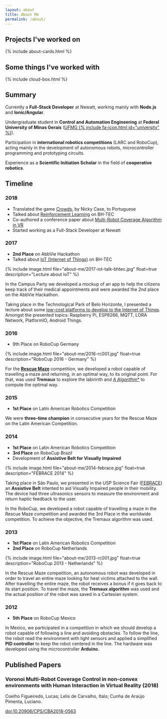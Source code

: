 ```yaml
---
layout: about
title: About Me
permalink: /about/
---
```


## Projects I've worked on

{% include about-cards.html %}

## Some things I've worked with

{% include cloud-box.html %}

## Summary

Currently a **Full-Stack Developer** at Newatt, working mainly with **Node.js** and **Ionic/Angular**.

Undergraduate student in **Control and Automation Engineering** at **Federal University of Minas Gerais** ([UFMG {% include fa-icon.html id="university" %}](https://ufmg.br/international-visitors)).

Participation in **international robotics competitions** (LARC and RoboCup), acting mainly in the development of autonomous robots, microcontroller programming and prototyping circuits.

Experience as a **Scientific Initiation Scholar** in the field of **cooperative robotics**.


## Timeline

### 2018

* Translated the game [Crowds](https://ncase.me/crowds/pt), by Nicky Case, to Portuguese
* Talked about [Reinforcement Learning](https://www.slideshare.net/ItaloLelis1/reinforcement-learning-um-pequeno-panorama-do-aprendizado-por-reforo) on BH-TEC
* Co-authored a conference paper about [Multi-Robot Coverage Algorithm in VR](http://dx.doi.org/10.20906/CPS/CBA2018-0563)
* Started working as a Full-Stack Developer at Newatt

### 2017

* **2nd Place** on AbbVie Hackathon
* Talked about [IoT (Internet of Things)](/posts/palestra-iot-bhtec-2017/) on BH-TEC

{% include image.html file="about-me/2017-iot-talk-bhtec.jpg" float=true description="Lecture about IoT" %}

In the Campus Party we developed a mockup of an app to help the citizens keep track of their medical appointments and were awarded the 2nd place on the AbbVie Hackathon.

Taking place in the Technological Park of Belo Horizonte, I presented a lecture about some [low-cost platforms to develop to the Internet of Things](https://www.slideshare.net/ItaloLelis1/novas-plataformas-de-baixo-custo-para-a-internet-das-coisas). Amongst the presented topics: Raspberry Pi, ESP8266, MQTT, LORA Network, PlatformIO, Android Things.

### 2016

* 9th Place on RoboCup Germany

{% include image.html file="about-me/2016-rc001.jpg" float=true description="RoboCup 2016 - Germany" %}

For the [**Rescue Maze**](https://italohdc.github.io/posts/maze-solving) competition, we developed a robot capable of travelling a maze and returning, in an optimal way, to its original point. For that, was used **Tremaux** to explore the labirinth and [**A* Algorithm**](https://italohdc.github.io/posts/maze-solving) to compute the optimal way.

### 2015

* **1st Place** on Latin American Robotics Competition

We were **three-time champion** in consecutive years for the Rescue Maze on the Latin American Competition.

### 2014

* **1st Place** on Latin American Robotics Competition
* **3rd Place** on RoboCup Brazil
* Development of **Assistive Belt for Visually Impaired**

{% include image.html file="about-me/2014-febrace.jpg" float=true description="FEBRACE 2014" %}

Taking place in São Paulo, we presented in the USP Science Fair ([FEBRACE](https://www.youtube.com/watch?v=g7VL8v_2wdo)) an **Assistive Belt** intented to aid Visually Impaired people in their mobility. The device had three ultrasonics sensors to measure the environment and return haptic feedback to the user.

In the RoboCup, we developed a robot capable of travelling a maze in the Rescue Maze competition and awarded the 3rd Place in the worldwide competition. To achieve the objective, the Tremaux algorithm was used.

### 2013

* **1st Place** on Latin American Robotics Competition
* **2nd Place** on RoboCup Netherlands

{% include image.html file="about-me/2013-rc001.jpg" float=true description="RoboCup 2013 - Netherlands" %}

In the Rescue Maze competition, an autonomous robot was developed in order to travel an entire maze looking for heat victims attached to the wall. After travelling the entire maze, the robot receives a bonus if it goes back to its start position. To travel the maze, the **Tremaux algorithm** was used and the actual position of the robot was saved in a Cartesian system.

### 2012

* **5th Place** on RoboCup Mexico

In Mexico, we participated in a competition in which we should develop a robot capable of following a line and avoiding obstacles. To follow the line, the robot read the environment with light sensors and applied a simplified **PID controller** to keep the robot centered in the line. The hardware was developed using the microcontroller **Arduino**.


## Published Papers

### Voronoi Multi-Robot Coverage Control in non-convex environments with Human Interaction in Virtual Reality (2018)

Coelho Figueiredo, Lucas; Lelis de Carvalho, Italo; Cunha de Araújo Pimenta, Luciano.

[doi:10.20906/CPS/CBA2018-0563](http://dx.doi.org/10.20906/CPS/CBA2018-0563)
